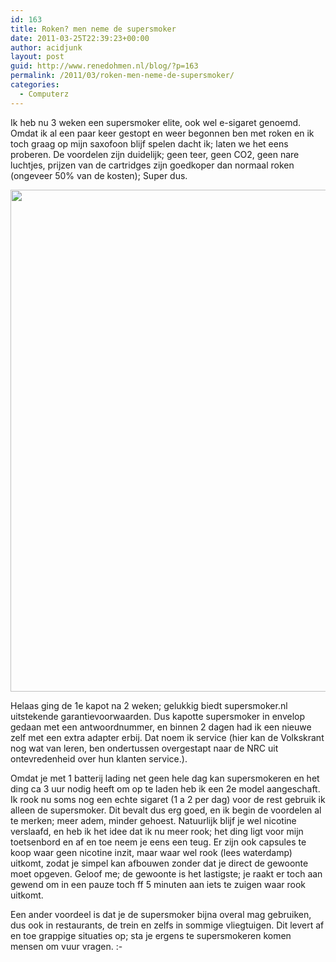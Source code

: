```yaml
---
id: 163
title: Roken? men neme de supersmoker
date: 2011-03-25T22:39:23+00:00
author: acidjunk
layout: post
guid: http://www.renedohmen.nl/blog/?p=163
permalink: /2011/03/roken-men-neme-de-supersmoker/
categories:
  - Computerz
---
```

Ik heb nu 3 weken een supersmoker elite, ook wel e-sigaret genoemd. Omdat ik al een paar keer gestopt en weer begonnen ben met roken en ik toch graag op mijn saxofoon blijf spelen dacht ik; laten we het eens proberen. De voordelen zijn duidelijk; geen teer, geen CO2, geen nare luchtjes, prijzen van de cartridges zijn goedkoper dan normaal roken (ongeveer 50% van de kosten); Super dus.

[<img class="alignnone size-full wp-image-178" title="foto" src="http://www.renedohmen.nl/blog/wp-content/uploads/2011/03/foto.jpg" alt="" width="600" height="803" srcset="http://www.renedohmen.nl/blog/wp-content/uploads/2011/03/foto-224x300.jpg 224w, http://www.renedohmen.nl/blog/wp-content/uploads/2011/03/foto.jpg 600w" sizes="(max-width: 600px) 100vw, 600px" />](http://www.renedohmen.nl/blog/wp-content/uploads/2011/03/foto.jpg)

Helaas ging de 1e kapot na 2 weken; gelukkig biedt supersmoker.nl uitstekende garantievoorwaarden. Dus kapotte supersmoker in envelop gedaan met een antwoordnummer, en binnen 2 dagen had ik een nieuwe zelf met een extra adapter erbij. Dat noem ik service (hier kan de Volkskrant nog wat van leren, ben ondertussen overgestapt naar de NRC uit ontevredenheid over hun klanten service.).

Omdat je met 1 batterij lading net geen hele dag kan supersmokeren en het ding ca 3 uur nodig heeft om op te laden heb ik een 2e model aangeschaft. Ik rook nu soms nog een echte sigaret (1 a 2 per dag) voor de rest gebruik ik alleen de supersmoker. Dit bevalt dus erg goed, en ik begin de voordelen al te merken; meer adem, minder gehoest. Natuurlijk blijf je wel nicotine verslaafd, en heb ik het idee dat ik nu meer rook; het ding ligt voor mijn toetsenbord en af en toe neem je eens een teug. Er zijn ook capsules te koop waar geen nicotine inzit, maar waar wel rook (lees waterdamp) uitkomt, zodat je simpel kan afbouwen zonder dat je direct de gewoonte moet opgeven. Geloof me; de gewoonte is het lastigste; je raakt er toch aan gewend om in een pauze toch ff 5 minuten aan iets te zuigen waar rook uitkomt.

Een ander voordeel is dat je de supersmoker bijna overal mag gebruiken, dus ook in restaurants, de trein en zelfs in sommige vliegtuigen. Dit levert af en toe grappige situaties op; sta je ergens te supersmokeren komen mensen om vuur vragen. <img src="http://www.renedohmen.nl/blog/wp-includes/images/smilies/simple-smile.png" alt=":-)" class="wp-smiley" style="height: 1em; max-height: 1em;" />